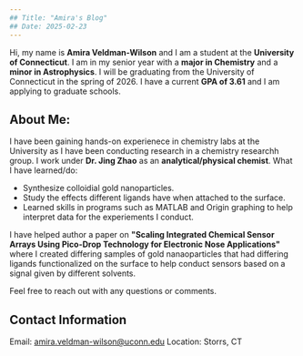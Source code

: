 ```yaml
--- 
## Title: "Amira's Blog"
## Date: 2025-02-23
---
```


Hi, my name is **Amira Veldman-Wilson** and I am a student at the **University of Connecticut**. I am in my senior year with a **major in Chemistry** and a **minor in Astrophysics**. I will be graduating from the University of Connecticut in the spring of 2026. I have a current **GPA of 3.61** and I am applying to graduate schools.

## About Me:
I have been gaining hands-on experienece in chemistry labs at the University as I have been conducting research in a chemistry researchh group. I work under **Dr. Jing Zhao** as an **analytical/physical chemist**. What I have learned/do:
- Synthesize colloidial gold nanoparticles.
- Study the effects different ligands have when attached to the surface.
- Learned skills in programs such as MATLAB and Origin graphing to help interpret data for the experiements I conduct.

I have helped author a paper on **"Scaling Integrated Chemical Sensor Arrays Using Pico-Drop Technology for Electronic Nose Applications"** where I created differing samples of gold nanaoparticles that had differing ligands functionalized on the surface to help conduct sensors based on a signal given by different solvents.

Feel free to reach out with any questions or comments. 
## Contact Information 
Email: amira.veldman-wilson@uconn.edu 
Location: Storrs, CT
